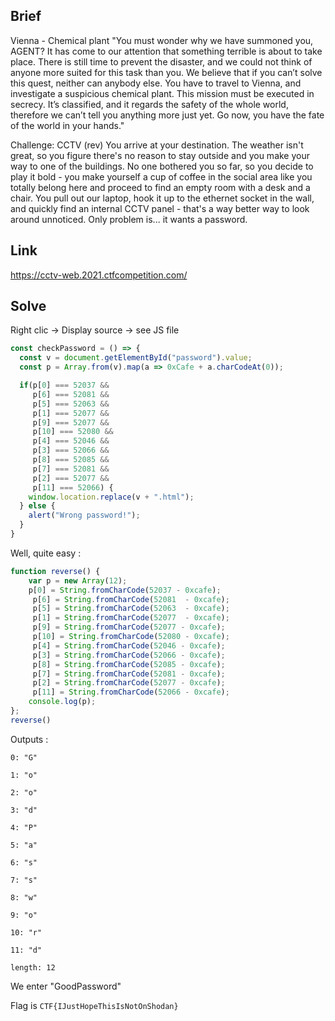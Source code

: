 ## Brief

 Vienna - Chemical plant
"You must wonder why we have summoned you, AGENT? It has come to our attention that something terrible is about to take place. There is still time to prevent the disaster, and we could not think of anyone more suited for this task than you. We believe that if you can’t solve this quest, neither can anybody else. You have to travel to Vienna, and investigate a suspicious chemical plant. This mission must be executed in secrecy. It’s classified, and it regards the safety of the whole world, therefore we can’t tell you anything more just yet. Go now, you have the fate of the world in your hands."

Challenge: CCTV (rev)
You arrive at your destination. The weather isn't great, so you figure there's no reason to stay outside and you make your way to one of the buildings. No one bothered you so far, so you decide to play it bold - you make yourself a cup of coffee in the social area like you totally belong here and proceed to find an empty room with a desk and a chair. You pull out our laptop, hook it up to the ethernet socket in the wall, and quickly find an internal CCTV panel - that's a way better way to look around unnoticed. Only problem is... it wants a password.

## Link

https://cctv-web.2021.ctfcompetition.com/

## Solve

Right clic -> Display source -> see JS file

```js
const checkPassword = () => {
  const v = document.getElementById("password").value;
  const p = Array.from(v).map(a => 0xCafe + a.charCodeAt(0));

  if(p[0] === 52037 &&
     p[6] === 52081 &&
     p[5] === 52063 &&
     p[1] === 52077 &&
     p[9] === 52077 &&
     p[10] === 52080 &&
     p[4] === 52046 &&
     p[3] === 52066 &&
     p[8] === 52085 &&
     p[7] === 52081 &&
     p[2] === 52077 &&
     p[11] === 52066) {
    window.location.replace(v + ".html");
  } else {
    alert("Wrong password!");
  }
}
```

Well, quite easy :

```js
function reverse() {
	var p = new Array(12);
	p[0] = String.fromCharCode(52037 - 0xcafe);
     p[6] = String.fromCharCode(52081  - 0xcafe);
     p[5] = String.fromCharCode(52063  - 0xcafe);
     p[1] = String.fromCharCode(52077  - 0xcafe);
     p[9] = String.fromCharCode(52077 - 0xcafe);
     p[10] = String.fromCharCode(52080 - 0xcafe);
     p[4] = String.fromCharCode(52046 - 0xcafe);
     p[3] = String.fromCharCode(52066 - 0xcafe);
     p[8] = String.fromCharCode(52085 - 0xcafe);
     p[7] = String.fromCharCode(52081 - 0xcafe);
     p[2] = String.fromCharCode(52077 - 0xcafe);
     p[11] = String.fromCharCode(52066 - 0xcafe);
	console.log(p);
};
reverse()
```
Outputs :
```
0: "G"
​
1: "o"
​
2: "o"
​
3: "d"
​
4: "P"
​
5: "a"
​
6: "s"
​
7: "s"
​
8: "w"
​
9: "o"
​
10: "r"
​
11: "d"
​
length: 12
```

We enter "GoodPassword"

Flag is `CTF{IJustHopeThisIsNotOnShodan}`

